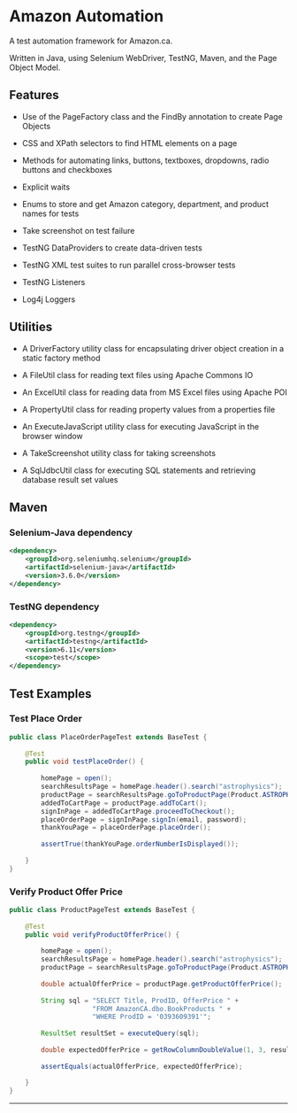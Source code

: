 # Amazon Automation

A test automation framework for Amazon.ca.

Written in Java, using Selenium WebDriver, TestNG, Maven, and the Page Object Model.

## Features

- Use of the PageFactory class and the FindBy annotation to create Page Objects

- CSS and XPath selectors to find HTML elements on a page

- Methods for automating links, buttons, textboxes, dropdowns, radio buttons and checkboxes

- Explicit waits

- Enums to store and get Amazon category, department, and product names for tests

- Take screenshot on test failure

- TestNG DataProviders to create data-driven tests

- TestNG XML test suites to run parallel cross-browser tests

- TestNG Listeners

- Log4j Loggers


## Utilities

- A DriverFactory utility class for encapsulating driver object creation in a static factory method

- A FileUtil class for reading text files using Apache Commons IO

- An ExcelUtil class for reading data from MS Excel files using Apache POI

- A PropertyUtil class for reading property values from a properties file

- An ExecuteJavaScript utility class for executing JavaScript in the browser window

- A TakeScreenshot utility class for taking screenshots

- A SqlJdbcUtil class for executing SQL statements and retrieving database result set values


## Maven

### Selenium-Java dependency

```xml
<dependency>
    <groupId>org.seleniumhq.selenium</groupId>
    <artifactId>selenium-java</artifactId>
    <version>3.6.0</version>
</dependency>
```

### TestNG dependency

```xml
<dependency>
    <groupId>org.testng</groupId>
    <artifactId>testng</artifactId>
    <version>6.11</version>
    <scope>test</scope>
</dependency>
```


## Test Examples

### Test Place Order

```java
public class PlaceOrderPageTest extends BaseTest {
    
    @Test
    public void testPlaceOrder() {
        
        homePage = open();
        searchResultsPage = homePage.header().search("astrophysics");
        productPage = searchResultsPage.goToProductPage(Product.ASTROPHYSICS.getTitle());
        addedToCartPage = productPage.addToCart();
        signInPage = addedToCartPage.proceedToCheckout();
        placeOrderPage = signInPage.signIn(email, password);
        thankYouPage = placeOrderPage.placeOrder();
        
        assertTrue(thankYouPage.orderNumberIsDisplayed());
        
    }
}
```

### Verify Product Offer Price

```java
public class ProductPageTest extends BaseTest {
    
    @Test
    public void verifyProductOfferPrice() {
        
        homePage = open();
        searchResultsPage = homePage.header().search("astrophysics");
        productPage = searchResultsPage.goToProductPage(Product.ASTROPHYSICS.getTitle());
        
        double actualOfferPrice = productPage.getProductOfferPrice();
        
        String sql = "SELECT Title, ProdID, OfferPrice " + 
                     "FROM AmazonCA.dbo.BookProducts " + 
                     "WHERE ProdID = '0393609391'";
        
        ResultSet resultSet = executeQuery(sql);
        
        double expectedOfferPrice = getRowColumnDoubleValue(1, 3, resultSet);
        
        assertEquals(actualOfferPrice, expectedOfferPrice);
        
    }
}
```
***
